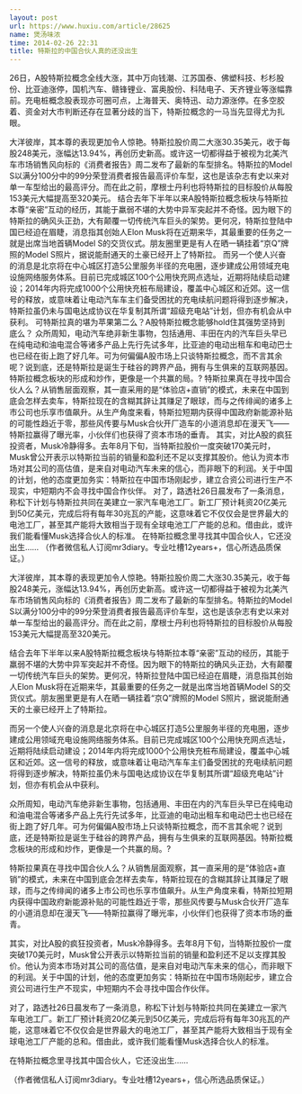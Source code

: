 ```yaml
---
layout: post
url: https://www.huxiu.com/article/28625
name: 煲汤味浓
time: 2014-02-26 22:31
title: 特斯拉的中国合伙人真的还没出生
---
```

26日，A股特斯拉概念全线大涨，其中万向钱潮、江苏国泰、佛塑科技、杉杉股份、比亚迪涨停，国机汽车、赣锋锂业、富奥股份、科陆电子、天齐锂业等涨幅靠前。充电桩概念股表现亦可圈可点，上海普天、奥特迅、动力源涨停。在多空胶着、资金对大市判断还存在显著分歧的当下，特斯拉概念的一马当先显得尤为扎眼。

大洋彼岸，其本尊的表现更加令人惊艳。特斯拉股价周二大涨30.35美元，收于每股248美元，涨幅达13.94%，再创历史新高。或许这一切都得益于被视为北美汽车市场销售风向标的《消费者报告》周二发布了最新的车型排名。特斯拉的Model S以满分100分中的99分荣登消费者报告最高评价车型，这也是该杂志有史以来对单一车型给出的最高评分。而在此之前，摩根士丹利也将特斯拉的目标股价从每股153美元大幅提高至320美元。 结合去年下半年以来A股特斯拉概念板块与特斯拉本尊“亲密”互动的经历，其能于羸弱不堪的大势中异军突起并不奇怪。因为眼下的特斯拉的确风头正劲，大有颠覆一切传统汽车巨头的架势。更何况，特斯拉登陆中国已经迫在眉睫，消息指其创始人Elon Musk将在近期来华，其最重要的任务之一就是出席当地首辆Model S的交货仪式。朋友圈里更是有人在晒一辆挂着“京Q”牌照的Model S照片，据说能耐通天的土豪已经开上了特斯拉。 而另一个使人兴奋的消息是北京将在中心城区打造5公里服务半径的充电圈，逐步建成公用领域充电设施网络服务体系。目前已完成城区100个公用快充网点选址，近期将陆续启动建设；2014年内将完成1000个公用快充桩布局建设，覆盖中心城区和近郊。这一信号的释放，或意味着让电动汽车车主们备受困扰的充电续航问题将得到逐步解决，特斯拉虽仍未与国电达成协议在华复制其所谓“超级充电站”计划，但亦有机会从中获利。 可特斯拉真的堪为苹果第二么？A股特斯拉概念能够hold住其强势坚持到底么？ 众所周知，电动汽车绝非新生事物，包括通用、丰田在内的汽车巨头早已在纯电动和油电混合等诸多产品上先行先试多年，比亚迪的电动出租车和电动巴士也已经在街上跑了好几年。可为何偏偏A股市场上只谈特斯拉概念，而不言其余呢？说到底，还是特斯拉是诞生于硅谷的跨界产品，拥有与生俱来的互联网基因。特斯拉概念板块的形成和炒作，更像是一个共赢的局。? 特斯拉果真在寻找中国合伙人么？从销售层面观察，其一直采用的是“体验店+直销”的模式，未来在中国到底会怎样去卖车，特斯拉现在的含糊其辞让其赚足了眼球，而与之传绯闻的诸多上市公司也乐享市值飙升。从生产角度来看，特斯拉短期内获得中国政府新能源补贴的可能性趋近于零，那些风传要与Musk合伙开厂造车的小道消息却在漫天飞——特斯拉赢得了曝光率，小伙伴们也获得了资本市场的垂青。 其实，对比A股的疯狂投资者，Musk冷静得多。去年8月下旬，当特斯拉股价一度突破170美元时，Musk曾公开表示以特斯拉当前的销量和盈利还不足以支撑其股价。他认为资本市场对其公司的高估值，是来自对电动汽车未来的信心，而非眼下的利润。关于中国的计划，他的态度更加务实：特斯拉在中国市场刚起步，建立合资公司进行生产不现实，中短期内不会寻找中国合作伙伴。 对了，路透社26日晨发布了一条消息，称松下计划与特斯拉共同在美建立一家汽车电池工厂。新工厂预计耗资20亿美元到50亿美元，完成后将有每年30兆瓦的产能，这意味着它不仅仅会是世界最大的电池工厂，甚至其产能将大致相当于现有全球电池工厂产能的总和。借由此，或许我们能看懂Musk选择合伙人的标准。 在特斯拉概念里寻找其中国合伙人，它还没出生…… （作者微信私人订阅mr3diary。专业吐槽12years+，信心所选品质保证。）

大洋彼岸，其本尊的表现更加令人惊艳。特斯拉股价周二大涨30.35美元，收于每股248美元，涨幅达13.94%，再创历史新高。或许这一切都得益于被视为北美汽车市场销售风向标的《消费者报告》周二发布了最新的车型排名。特斯拉的Model S以满分100分中的99分荣登消费者报告最高评价车型，这也是该杂志有史以来对单一车型给出的最高评分。而在此之前，摩根士丹利也将特斯拉的目标股价从每股153美元大幅提高至320美元。

结合去年下半年以来A股特斯拉概念板块与特斯拉本尊“亲密”互动的经历，其能于羸弱不堪的大势中异军突起并不奇怪。因为眼下的特斯拉的确风头正劲，大有颠覆一切传统汽车巨头的架势。更何况，特斯拉登陆中国已经迫在眉睫，消息指其创始人Elon Musk将在近期来华，其最重要的任务之一就是出席当地首辆Model S的交货仪式。朋友圈里更是有人在晒一辆挂着“京Q”牌照的Model S照片，据说能耐通天的土豪已经开上了特斯拉。

而另一个使人兴奋的消息是北京将在中心城区打造5公里服务半径的充电圈，逐步建成公用领域充电设施网络服务体系。目前已完成城区100个公用快充网点选址，近期将陆续启动建设；2014年内将完成1000个公用快充桩布局建设，覆盖中心城区和近郊。这一信号的释放，或意味着让电动汽车车主们备受困扰的充电续航问题将得到逐步解决，特斯拉虽仍未与国电达成协议在华复制其所谓“超级充电站”计划，但亦有机会从中获利。

众所周知，电动汽车绝非新生事物，包括通用、丰田在内的汽车巨头早已在纯电动和油电混合等诸多产品上先行先试多年，比亚迪的电动出租车和电动巴士也已经在街上跑了好几年。可为何偏偏A股市场上只谈特斯拉概念，而不言其余呢？说到底，还是特斯拉是诞生于硅谷的跨界产品，拥有与生俱来的互联网基因。特斯拉概念板块的形成和炒作，更像是一个共赢的局。?

特斯拉果真在寻找中国合伙人么？从销售层面观察，其一直采用的是“体验店+直销”的模式，未来在中国到底会怎样去卖车，特斯拉现在的含糊其辞让其赚足了眼球，而与之传绯闻的诸多上市公司也乐享市值飙升。从生产角度来看，特斯拉短期内获得中国政府新能源补贴的可能性趋近于零，那些风传要与Musk合伙开厂造车的小道消息却在漫天飞——特斯拉赢得了曝光率，小伙伴们也获得了资本市场的垂青。

其实，对比A股的疯狂投资者，Musk冷静得多。去年8月下旬，当特斯拉股价一度突破170美元时，Musk曾公开表示以特斯拉当前的销量和盈利还不足以支撑其股价。他认为资本市场对其公司的高估值，是来自对电动汽车未来的信心，而非眼下的利润。关于中国的计划，他的态度更加务实：特斯拉在中国市场刚起步，建立合资公司进行生产不现实，中短期内不会寻找中国合作伙伴。

对了，路透社26日晨发布了一条消息，称松下计划与特斯拉共同在美建立一家汽车电池工厂。新工厂预计耗资20亿美元到50亿美元，完成后将有每年30兆瓦的产能，这意味着它不仅仅会是世界最大的电池工厂，甚至其产能将大致相当于现有全球电池工厂产能的总和。借由此，或许我们能看懂Musk选择合伙人的标准。

在特斯拉概念里寻找其中国合伙人，它还没出生……

（作者微信私人订阅mr3diary。专业吐槽12years+，信心所选品质保证。）

